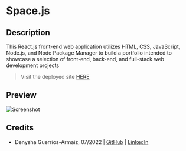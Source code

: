 # Space.js

## Description
This React.js front-end web application utilizes HTML, CSS, JavaScript, Node.js, and Node Package Manager to build a portfolio intended to showcase a selection of front-end, back-end, and full-stack web development projects

> Visit the deployed site [HERE](https://denysha-abigail.github.io/denysha-abigail-io/)

## Preview
![Screenshot]()

## Credits
- Denysha Guerrios-Armaiz, 07/2022 | [GitHub](https://github.com/denysha-abigail) | [LinkedIn](https://www.linkedin.com/in/denysha-guerrios-armaiz-ab2750229/)